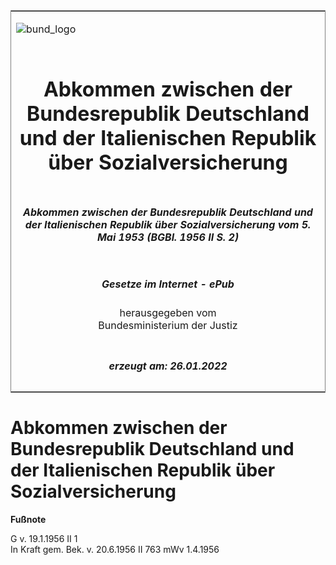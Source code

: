 <span id="DECKBLATT.html"></span>

<table border="0" frame="border" width="100%">

<tr valign="top">

<td align="left">

![bund\_logo](BfJ_2021_Web_de_de.gif)

</td>

<td align="right">

 

</td>

</tr>

<tr align="center" valign="middle">

<td colspan="2">

# Abkommen zwischen der Bundesrepublik Deutschland und der Italienischen Republik über Sozialversicherung

</td>

</tr>

<tr align="center" valign="middle">

<td colspan="2">

##### Abkommen zwischen der Bundesrepublik Deutschland und der Italienischen Republik über Sozialversicherung vom 5. Mai 1953 (BGBl. 1956 II S. 2)

</td>

</tr>

<tr align="center" valign="middle">

<td colspan="2">

  
  

##### Gesetze im Internet - ePub  
  
herausgegeben vom  
Bundesministerium der Justiz

</td>

</tr>

<tr align="center" valign="bottom">

<td colspan="2">

  
  

##### erzeugt am: 26.01.2022

</td>

</tr>

</table>

<span id="BJNR200020956.html"></span>

# Abkommen zwischen der Bundesrepublik Deutschland und der Italienischen Republik über Sozialversicherung

<div>

  
**Fußnote**

<div class="jnhtml">

<div>

<div class="jurAbsatz">

G v. 19.1.1956 II 1  
In Kraft gem. Bek. v. 20.6.1956 II 763 mWv 1.4.1956

</div>

</div>

</div>

</div>
